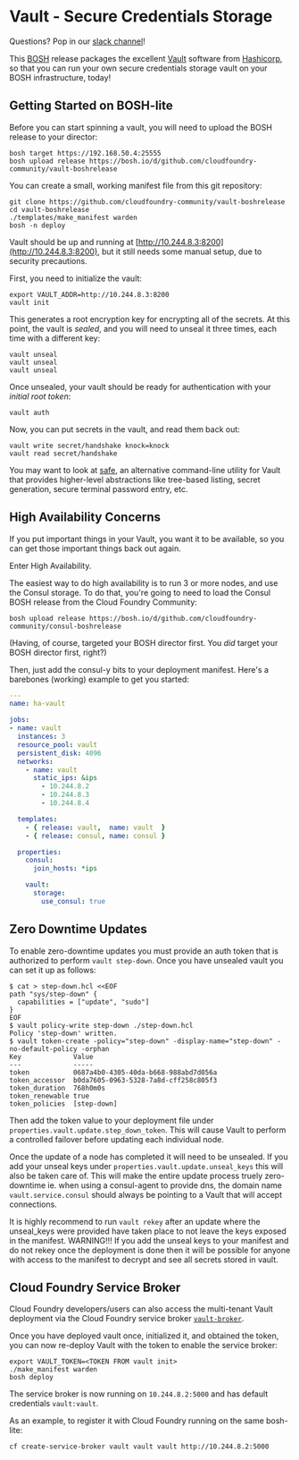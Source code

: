 Vault - Secure Credentials Storage
==================================

Questions? Pop in our [slack channel](https://cloudfoundry.slack.com/messages/vault/)!

This [BOSH][bosh] release packages the excellent [Vault][vault]
software from [Hashicorp][hashicorp], so that you can run your own
secure credentials storage vault on your BOSH infrastructure,
today!


Getting Started on BOSH-lite
----------------------------

Before you can start spinning a vault, you will need to upload the
BOSH release to your director:

    bosh target https://192.168.50.4:25555
    bosh upload release https://bosh.io/d/github.com/cloudfoundry-community/vault-boshrelease

You can create a small, working manifest file from this git
repository:

    git clone https://github.com/cloudfoundry-community/vault-boshrelease
    cd vault-boshrelease
    ./templates/make_manifest warden
    bosh -n deploy

Vault should be up and running at
[http://10.244.8.3:8200](http://10.244.8.3:8200), but it still
needs some manual setup, due to security precautions.

First, you need to initialize the vault:

    export VAULT_ADDR=http://10.244.8.3:8200
    vault init

This generates a root encryption key for encrypting all of the
secrets.  At this point, the vault is _sealed_, and you will need
to unseal it three times, each time with a different key:

    vault unseal
    vault unseal
    vault unseal

Once unsealed, your vault should be ready for authentication with
your _initial root token_:

    vault auth

Now, you can put secrets in the vault, and read them back out:

    vault write secret/handshake knock=knock
    vault read secret/handshake

You may want to look at [safe][safe], an alternative command-line
utility for Vault that provides higher-level abstractions like
tree-based listing, secret generation, secure terminal password
entry, etc.


High Availability Concerns
--------------------------

If you put important things in your Vault, you want it to be
available, so you can get those important things back out again.

Enter High Availability.

The easiest way to do high availability is to run 3 or more nodes,
and use the Consul storage.  To do that, you're going to need to
load the Consul BOSH release from the Cloud Foundry Community:

    bosh upload release https://bosh.io/d/github.com/cloudfoundry-community/consul-boshrelease

(Having, of course, targeted your BOSH director first.  You _did_
target your BOSH director first, right?)

Then, just add the consul-y bits to your deployment manifest.
Here's a barebones (working) example to get you started:

```yaml
---
name: ha-vault

jobs:
- name: vault
  instances: 3
  resource_pool: vault
  persistent_disk: 4096
  networks:
    - name: vault
      static_ips: &ips
        - 10.244.8.2
        - 10.244.8.3
        - 10.244.8.4

  templates:
    - { release: vault,  name: vault  }
    - { release: consul, name: consul }

  properties:
    consul:
      join_hosts: *ips

    vault:
      storage:
        use_consul: true
```

Zero Downtime Updates
---------------------

To enable zero-downtime updates you must provide an auth token that is authorized to perform `vault step-down`. Once you have unsealed vault you can set it up as follows:

```
$ cat > step-down.hcl <<EOF
path "sys/step-down" {
  capabilities = ["update", "sudo"]
}
EOF
$ vault policy-write step-down ./step-down.hcl
Policy 'step-down' written.
$ vault token-create -policy="step-down" -display-name="step-down" -no-default-policy -orphan
Key             Value
---             -----
token           0687a4b0-4305-40da-b668-988abd7d056a
token_accessor  b0da7605-0963-5328-7a8d-cff258c805f3
token_duration  768h0m0s
token_renewable true
token_policies  [step-down]
```

Then add the token value to your deployment file under `properties.vault.update.step_down_token`. This will cause Vault to perform a controlled failover before updating each individual node.

Once the update of a node has completed it will need to be unsealed. If you add your unseal keys under `properties.vault.update.unseal_keys` this will also be taken care of. This will make the entire update process truely zero-downtime ie. when using a consul-agent to provide dns, the domain name `vault.service.consul` should always be pointing to a Vault that will accept connections.

It is highly recommend to run `vault rekey` after an update where the unseal_keys were provided have taken place to not leave the keys exposed in the manifest.
WARNING!!! If you add the unseal keys to your manifest and do not rekey once the deployment is done then it will be possible for anyone with access to the manifest to decrypt and see all secrets stored in vault.

Cloud Foundry Service Broker
----------------------------

Cloud Foundry developers/users can also access the multi-tenant Vault deployment via the Cloud Foundry service broker [`vault-broker`](https://github.com/cloudfoundry-community/vault-broker).

Once you have deployed vault once, initialized it, and obtained the token, you can now re-deploy Vault with the token to enable the service broker:

```
export VAULT_TOKEN=<TOKEN FROM vault init>
./make_manifest warden
bosh deploy
```

The service broker is now running on `10.244.8.2:5000` and has default credentials `vault:vault`.

As an example, to register it with Cloud Foundry running on the same bosh-lite:

```
cf create-service-broker vault vault vault http://10.244.8.2:5000
```

[BOSH]:      https://bosh.io
[vault]:     https://vaultproject.io
[hashicorp]: https://hashicorp.com
[safe]:      https://github.com/starkandwayne/safe
